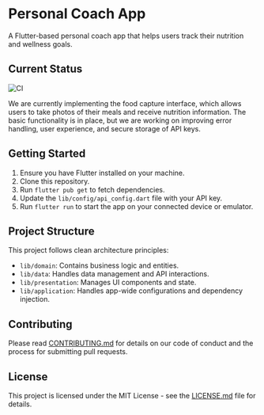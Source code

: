 # Personal Coach App

A Flutter-based personal coach app that helps users track their nutrition and wellness goals.

## Current Status

![CI](https://github.com/codevalley/bioscope/workflows/CI/badge.svg)

We are currently implementing the food capture interface, which allows users to take photos of their meals and receive nutrition information. The basic functionality is in place, but we are working on improving error handling, user experience, and secure storage of API keys.

## Getting Started

1. Ensure you have Flutter installed on your machine.
2. Clone this repository.
3. Run `flutter pub get` to fetch dependencies.
4. Update the `lib/config/api_config.dart` file with your API key.
5. Run `flutter run` to start the app on your connected device or emulator.

## Project Structure

This project follows clean architecture principles:

- `lib/domain`: Contains business logic and entities.
- `lib/data`: Handles data management and API interactions.
- `lib/presentation`: Manages UI components and state.
- `lib/application`: Handles app-wide configurations and dependency injection.

## Contributing

Please read [CONTRIBUTING.md](CONTRIBUTING.md) for details on our code of conduct and the process for submitting pull requests.

## License

This project is licensed under the MIT License - see the [LICENSE.md](LICENSE.md) file for details.
